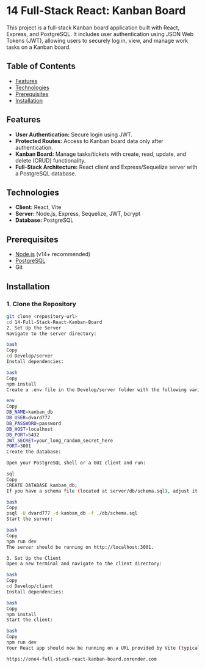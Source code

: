 # 14 Full-Stack React: Kanban Board

This project is a full-stack Kanban board application built with React, Express, and PostgreSQL. It includes user authentication using JSON Web Tokens (JWT), allowing users to securely log in, view, and manage work tasks on a Kanban board.

## Table of Contents

- [Features](#features)
- [Technologies](#technologies)
- [Prerequisites](#prerequisites)
- [Installation](#installation)


## Features

- **User Authentication:** Secure login using JWT.
- **Protected Routes:** Access to Kanban board data only after authentication.
- **Kanban Board:** Manage tasks/tickets with create, read, update, and delete (CRUD) functionality.
- **Full-Stack Architecture:** React client and Express/Sequelize server with a PostgreSQL database.

## Technologies

- **Client:** React, Vite
- **Server:** Node.js, Express, Sequelize, JWT, bcrypt
- **Database:** PostgreSQL

## Prerequisites

- [Node.js](https://nodejs.org/en/) (v14+ recommended)
- [PostgreSQL](https://www.postgresql.org/)
- Git

## Installation

### 1. Clone the Repository

```bash
git clone <repository-url>
cd 14-Full-Stack-React-Kanban-Board
2. Set Up the Server
Navigate to the server directory:

bash
Copy
cd Develop/server
Install dependencies:

bash
Copy
npm install
Create a .env file in the Develop/server folder with the following variables:

env
Copy
DB_NAME=kanban_db
DB_USER=dvard777
DB_PASSWORD=password
DB_HOST=localhost
DB_PORT=5432
JWT_SECRET=your_long_random_secret_here
PORT=3001
Create the database:

Open your PostgreSQL shell or a GUI client and run:

sql
Copy
CREATE DATABASE kanban_db;
If you have a schema file (located at server/db/schema.sql), adjust it (remove DROP/CREATE DATABASE commands) and run:

bash
Copy
psql -U dvard777 -d kanban_db -f ./db/schema.sql
Start the server:

bash
Copy
npm run dev
The server should be running on http://localhost:3001.

3. Set Up the Client
Open a new terminal and navigate to the client directory:

bash
Copy
cd Develop/client
Install dependencies:

bash
Copy
npm install
Start the client:

bash
Copy
npm run dev
Your React app should now be running on a URL provided by Vite (typically http://localhost:3000).

https://one4-full-stack-react-kanban-board.onrender.com
